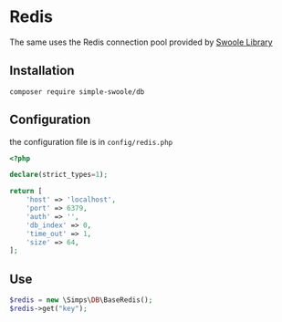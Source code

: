 # Redis

The same uses the Redis connection pool provided by [Swoole Library](https://github.com/swoole/library)

## Installation

```
composer require simple-swoole/db
```

## Configuration

the configuration file is in `config/redis.php`

```php
<?php

declare(strict_types=1);

return [
    'host' => 'localhost',
    'port' => 6379,
    'auth' => '',
    'db_index' => 0,
    'time_out' => 1,
    'size' => 64,
];
```

## Use

```php
$redis = new \Simps\DB\BaseRedis();
$redis->get("key");
```